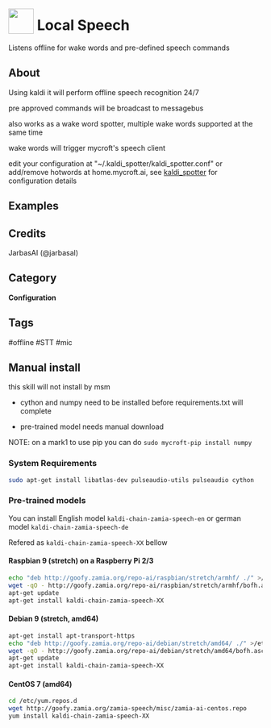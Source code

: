 # <img src='https://raw.githack.com/FortAwesome/Font-Awesome/master/svgs/solid/microphone-alt.svg' card_color='#40DBB0' width='50' height='50' style='vertical-align:bottom'/> Local Speech
Listens offline for wake words and pre-defined speech commands

## About
Using kaldi it will perform offline speech recognition 24/7

pre approved commands will be broadcast to messagebus

also works as a wake word spotter, multiple wake words supported at the same time

wake words will trigger mycroft's speech client

edit your configuration at "~/.kaldi_spotter/kaldi_spotter.conf" or add/remove hotwords at home.mycroft.ai, see [kaldi_spotter](https://github.com/JarbasAl/kaldi_spotter) for configuration details

## Examples

## Credits
JarbasAI (@jarbasal)

## Category
**Configuration**

## Tags
#offline
#STT
#mic


## Manual install

this skill will not install by msm

- cython and numpy need to be installed before requirements.txt will complete

- pre-trained model needs manual download

NOTE: on a mark1 to use pip you can do ```sudo mycroft-pip install numpy ```

### System Requirements

```bash
sudo apt-get install libatlas-dev pulseaudio-utils pulseaudio cython
```

### Pre-trained models

You can install English model ```kaldi-chain-zamia-speech-en``` or german model ```kaldi-chain-zamia-speech-de```

Refered as ```kaldi-chain-zamia-speech-XX``` bellow

#### Raspbian 9 (stretch) on a Raspberry Pi 2/3
```bash
echo "deb http://goofy.zamia.org/repo-ai/raspbian/stretch/armhf/ ./" >/etc/apt/sources.list.d/zamia-ai.list
wget -qO - http://goofy.zamia.org/repo-ai/raspbian/stretch/armhf/bofh.asc | sudo apt-key add -
apt-get update
apt-get install kaldi-chain-zamia-speech-XX
```

#### Debian 9 (stretch, amd64)
```bash
apt-get install apt-transport-https
echo "deb http://goofy.zamia.org/repo-ai/debian/stretch/amd64/ ./" >/etc/apt/sources.list.d/zamia-ai.list
wget -qO - http://goofy.zamia.org/repo-ai/debian/stretch/amd64/bofh.asc | sudo apt-key add -
apt-get update
apt-get install kaldi-chain-zamia-speech-XX
```

#### CentOS 7 (amd64)
```bash
cd /etc/yum.repos.d
wget http://goofy.zamia.org/zamia-speech/misc/zamia-ai-centos.repo
yum install kaldi-chain-zamia-speech-XX
```
